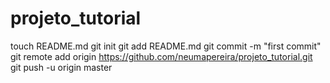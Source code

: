 projeto_tutorial
================

touch README.md
git init
git add README.md
git commit -m "first commit"
git remote add origin https://github.com/neumapereira/projeto_tutorial.git
git push -u origin master
